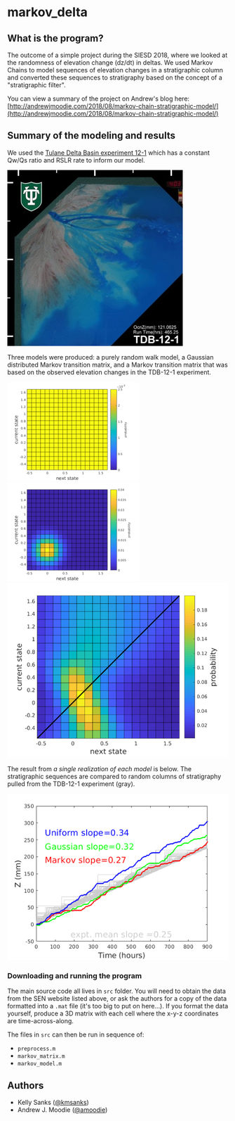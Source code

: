 # markov_delta


## What is the program?
The outcome of a simple project during the SIESD 2018, where we looked at the randomness of elevation change (dz/dt) in deltas.
We used Markov Chains to model sequences of elevation changes in a stratigraphic column and converted these sequences to stratigraphy based on the concept of a "stratigraphic filter".

You can view a summary of the project on Andrew's blog here:
[http://andrewjmoodie.com/2018/08/markov-chain-stratigraphic-model/](http://andrewjmoodie.com/2018/08/markov-chain-stratigraphic-model/)

## Summary of the modeling and results
We used the [Tulane Delta Basin experiment 12-1](http://sedexp.net/catalog/tdb121-tulane-delta-basin) which has a constant Qw/Qs ratio and RSLR rate to inform our model.

![delta_experiment](./private/TDB_12_1_046525.jpg "delta experiment")

Three models were produced: a purely random walk model, a Gaussian distributed Markov transition matrix, and a Markov transition matrix that was based on the observed elevation changes in the TDB-12-1 experiment.

![unif](./private/unif_matrix.png "unif matrix")
![gaus](./private/gaus_matrix.png "gaus matrix")
![main](./private/markov_matrix.png "main matrix")

The result from _a single realization of each model_ is below. 
The stratigraphic sequences are compared to random columns of stratigraphy pulled from the TDB-12-1 experiment (gray).

![model_out](./private/model_out.png "model out")


### Downloading and running the program
The main source code all lives in `src` folder. 
You will need to obtain the data from the SEN website listed above, or ask the authors for a copy of the data formatted into a `.mat` file (it's too big to put on here...).
If you format the data yourself, produce a 3D matrix with each cell where the x-y-z coordinates are time-across-along.

The files in `src` can then be run in sequence of:

* `preprocess.m`
* `markov_matrix.m`
* `markov_model.m`



## Authors

* Kelly Sanks ([@kmsanks](https://github.com/kmsanks))
* Andrew J. Moodie ([@amoodie](https://github.com/amoodie))
